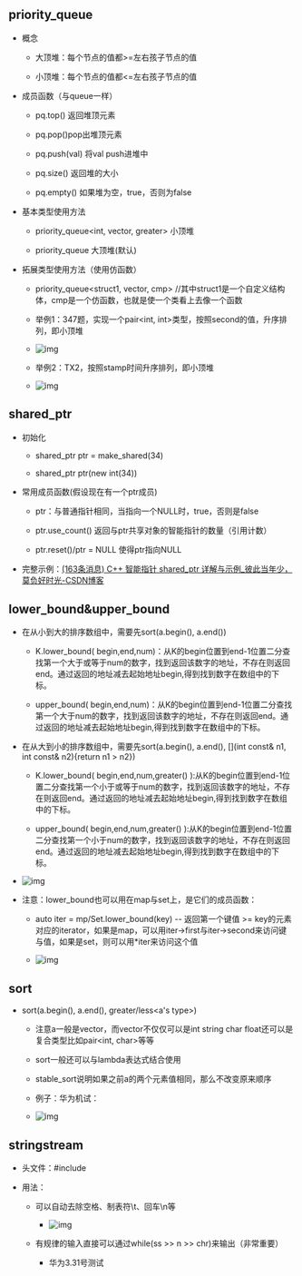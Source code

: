 ## priority_queue

-   概念

    -   大顶堆：每个节点的值都>=左右孩子节点的值

    -   小顶堆：每个节点的值都<=左右孩子节点的值

-   成员函数（与queue一样）

    -   pq.top() 返回堆顶元素

    -   pq.pop()pop出堆顶元素

    -   pq.push(val) 将val push进堆中

    -   pq.size() 返回堆的大小

    -   pq.empty() 如果堆为空，true，否则为false

-   基本类型使用方法

    -   priority_queue<int, vector<int>, greater<int>> 小顶堆

    -   priority_queue<int> 大顶堆(默认)

-   拓展类型使用方法（使用仿函数）

    -   priority_queue<struct1, vector<struct1>, cmp> //其中struct1是一个自定义结构体，cmp是一个仿函数，也就是使一个类看上去像一个函数

    -   举例1：347题，实现一个pair<int, int>类型，按照second的值，升序排列，即小顶堆
    -   ![img](C:\Users\huany\Documents\note\pictures\6dc01262-cce8-489d-afb9-b50fdcc2d37e-4786849.jpg)

    -   举例2：TX2，按照stamp时间升序排列，即小顶堆
    -   ![img](..\..\pictures\84af22fb-f8bb-480d-acc1-1227401b9f21-4786849.jpg)

## shared_ptr

-   初始化

    -   shared_ptr<int> ptr = make_shared<int>(34)

    -   shared_ptr<int> ptr(new int(34))

-   常用成员函数(假设现在有一个ptr成员)

    -   ptr：与普通指针相同，当指向一个NULL时，true，否则是false

    -   ptr.use_count() 返回与ptr共享对象的智能指针的数量（引用计数）

    -   ptr.reset()/ptr = NULL 使得ptr指向NULL 

-   完整示例：[(163条消息) C++ 智能指针 shared_ptr 详解与示例_彼此当年少，莫负好时光-CSDN博客](https://blog.csdn.net/shaosunrise/article/details/85228823?ops_request_misc=%7B%22request%5Fid%22%3A%22161959385616780265440635%22%2C%22scm%22%3A%2220140713.130102334.pc%5Fall.%22%7D&request_id=161959385616780265440635&biz_id=0&utm_medium=distribute.pc_search_result.none-task-blog-2~all~first_rank_v2~hot_rank-4-85228823.first_rank_v2_pc_rank_v29&utm_term=shared_ptr&spm=1018.2226.3001.4187)



## lower_bound&upper_bound

-   在从小到大的排序数组中，需要先sort(a.begin(), a.end())

    -   K.lower_bound( begin,end,num)：从K的begin位置到end-1位置二分查找第一个大于或等于num的数字，找到返回该数字的地址，不存在则返回end。通过返回的地址减去起始地址begin,得到找到数字在数组中的下标。

    -   upper_bound( begin,end,num)：从K的begin位置到end-1位置二分查找第一个大于num的数字，找到返回该数字的地址，不存在则返回end。通过返回的地址减去起始地址begin,得到找到数字在数组中的下标。

-   在从大到小的排序数组中，需要先sort(a.begin(), a.end(), [](int const& n1, int const& n2){return n1 > n2})

    -   K.lower_bound( begin,end,num,greater<type>() ):从K的begin位置到end-1位置二分查找第一个小于或等于num的数字，找到返回该数字的地址，不存在则返回end。通过返回的地址减去起始地址begin,得到找到数字在数组中的下标。

    -   upper_bound( begin,end,num,greater<type>() ):从K的begin位置到end-1位置二分查找第一个小于num的数字，找到返回该数字的地址，不存在则返回end。通过返回的地址减去起始地址begin,得到找到数字在数组中的下标。

-   ![img](..\..\pictures\ed1b1ef8-7ad9-464c-9d8f-ca1a87cced70-4786849.jpg)

-   注意：lower_bound也可以用在map与set上，是它们的成员函数：

    -   auto iter = mp/Set.lower_bound(key) -- 返回第一个键值 >= key的元素对应的iterator，如果是map，可以用iter->first与iter->second来访问键与值，如果是set，则可以用*iter来访问这个值

    -   ![img](..\..\pictures\26ce5375-f2b6-45a3-a9c6-82d0fa970520-4786849.jpg)

## sort

-   sort(a.begin(), a.end(), greater/less<a's type>)

    -   注意a一般是vector，而vector不仅仅可以是int string char float还可以是复合类型比如pair<int, char>等等

    -   sort一般还可以与lambda表达式结合使用

    -   stable_sort说明如果之前a的两个元素值相同，那么不改变原来顺序

    -   例子：华为机试：
    -   ![img](..\..\pictures\4ad4cb03-8535-48fb-afe9-10cd9cab8b31-4786849.jpg)

## stringstream

-   头文件：#include<sstream>

-   用法：

    -   可以自动去除空格、制表符\t、回车\n等
        -   ![img](..\..\pictures\a724f4ed-082b-4f01-877c-e36554abf770-4786849-1620630642234.jpg)

    -   有规律的输入直接可以通过while(ss >> n >> chr)来输出（非常重要）
        -   华为3.31号测试